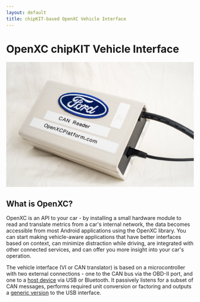 ```yaml
---
layout: default
title: chipKIT-based OpenXC Vehicle Interface
---
```


<div class="page-header">
    <h1>OpenXC chipKIT Vehicle Interface</h1>
</div>

<img src="/images/vi-boxed.jpg"/>

<h2>What is OpenXC?</h2>
<p>
    OpenXC is an API to your car - by installing a small
    hardware module to read and translate metrics from a car's
    internal network, the data becomes accessible from most
    Android applications using the OpenXC library. You can start
    making vehicle-aware applications that have better
    interfaces based on context, can minimize distraction while
    driving, are integrated with other connected services, and
    can offer you more insight into your car's operation.
</p>


The vehicle interface (VI or CAN translator) is based on a microcontroller with two
external connections - one to the CAN bus via the OBD-II port, and one to a
[host device][] via USB or Bluetooth. It passively listens for a subset of CAN
messages, performs required unit conversion or factoring and outputs a [generic
version][output-format] to the USB interface.

[output-format]: /vehicle-interface/output-format.html
[host device]: /android/index.html
